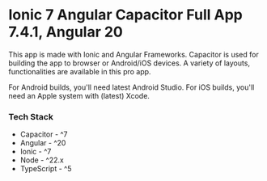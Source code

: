 # Ionic 7 Angular Capacitor Full App 7.4.1, Angular 20

This app is made with Ionic and Angular Frameworks. Capacitor is used for building the app to browser or Android/iOS devices.
A variety of layouts, functionalities are available in this pro app.

For Android builds, you'll need latest Android Studio.
For iOS builds, you'll need an Apple system with (latest) Xcode.


### Tech Stack
* Capacitor - ^7
* Angular - ^20
* Ionic - ^7
* Node - ^22.x
* TypeScript - ^5
